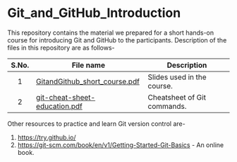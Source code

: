 # Git_and_GitHub_Introduction
This repository contains the material we prepared for a short hands-on course for introducing Git and GitHub to the participants. Description of the files in this repository are as follows- 

| **S.No.**| **File name** | **Description** |
| :-------------: | ------------- | ------------- |
|1| [GitandGithub_short_course.pdf](https://github.com/ruchikaverma-iitg/Git-and-GitHub-short-course/blob/master/GitandGithub_short_course.pdf)  | Slides used in the course.|
|2| [git-cheat-sheet-education.pdf](https://github.com/ruchikaverma-iitg/Git-and-GitHub-short-course/blob/master/git-cheat-sheet-education.pdf)  | Cheatsheet of Git commands.|

Other resources to practice and learn Git version control are-

1. https://try.github.io/
2. https://git-scm.com/book/en/v1/Getting-Started-Git-Basics - An online book.

